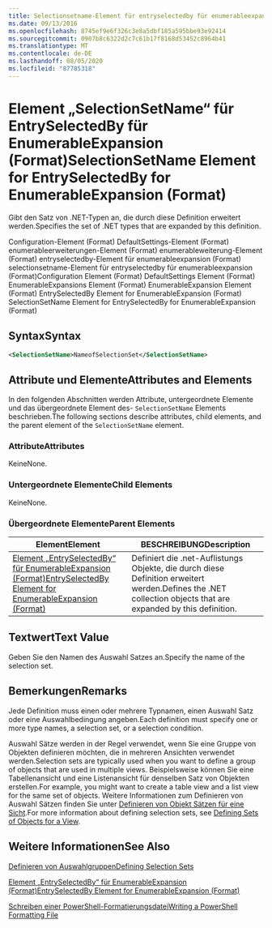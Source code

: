 ```yaml
---
title: Selectionsetname-Element für entryselectedby für enumerableexpansion (Format) | Microsoft-Dokumentation
ms.date: 09/13/2016
ms.openlocfilehash: 8745ef9e6f326c3e8a5dbf185a595bbe93e92414
ms.sourcegitcommit: 0907b8c6322d2c7c61b17f8168d53452c8964b41
ms.translationtype: MT
ms.contentlocale: de-DE
ms.lasthandoff: 08/05/2020
ms.locfileid: "87785318"
---
```

# <a name="selectionsetname-element-for-entryselectedby-for-enumerableexpansion-format"></a><span data-ttu-id="6b91b-102">Element „SelectionSetName“ für EntrySelectedBy für EnumerableExpansion (Format)</span><span class="sxs-lookup"><span data-stu-id="6b91b-102">SelectionSetName Element for EntrySelectedBy for EnumerableExpansion (Format)</span></span>

<span data-ttu-id="6b91b-103">Gibt den Satz von .NET-Typen an, die durch diese Definition erweitert werden.</span><span class="sxs-lookup"><span data-stu-id="6b91b-103">Specifies the set of .NET types that are expanded by this definition.</span></span>

<span data-ttu-id="6b91b-104">Configuration-Element (Format) DefaultSettings-Element (Format) enumerableerweiterungen-Element (Format) enumerableweiterung-Element (Format) entryselectedby-Element für enumerableexpansion (Format) selectionsetname-Element für entryselectedby für enumerableexpansion (Format)</span><span class="sxs-lookup"><span data-stu-id="6b91b-104">Configuration Element (Format) DefaultSettings Element (Format) EnumerableExpansions Element (Format) EnumerableExpansion Element (Format) EntrySelectedBy Element for EnumerableExpansion (Format) SelectionSetName Element for EntrySelectedBy for EnumerableExpansion (Format)</span></span>

## <a name="syntax"></a><span data-ttu-id="6b91b-105">Syntax</span><span class="sxs-lookup"><span data-stu-id="6b91b-105">Syntax</span></span>

```xml
<SelectionSetName>NameofSelectionSet</SelectionSetName>

```

## <a name="attributes-and-elements"></a><span data-ttu-id="6b91b-106">Attribute und Elemente</span><span class="sxs-lookup"><span data-stu-id="6b91b-106">Attributes and Elements</span></span>

<span data-ttu-id="6b91b-107">In den folgenden Abschnitten werden Attribute, untergeordnete Elemente und das übergeordnete Element des- `SelectionSetName` Elements beschrieben.</span><span class="sxs-lookup"><span data-stu-id="6b91b-107">The following sections describe attributes, child elements, and the parent element of the `SelectionSetName` element.</span></span>

### <a name="attributes"></a><span data-ttu-id="6b91b-108">Attribute</span><span class="sxs-lookup"><span data-stu-id="6b91b-108">Attributes</span></span>

<span data-ttu-id="6b91b-109">Keine</span><span class="sxs-lookup"><span data-stu-id="6b91b-109">None.</span></span>

### <a name="child-elements"></a><span data-ttu-id="6b91b-110">Untergeordnete Elemente</span><span class="sxs-lookup"><span data-stu-id="6b91b-110">Child Elements</span></span>

<span data-ttu-id="6b91b-111">Keine</span><span class="sxs-lookup"><span data-stu-id="6b91b-111">None.</span></span>

### <a name="parent-elements"></a><span data-ttu-id="6b91b-112">Übergeordnete Elemente</span><span class="sxs-lookup"><span data-stu-id="6b91b-112">Parent Elements</span></span>

|<span data-ttu-id="6b91b-113">Element</span><span class="sxs-lookup"><span data-stu-id="6b91b-113">Element</span></span>|<span data-ttu-id="6b91b-114">BESCHREIBUNG</span><span class="sxs-lookup"><span data-stu-id="6b91b-114">Description</span></span>|
|-------------|-----------------|
|[<span data-ttu-id="6b91b-115">Element „EntrySelectedBy“ für EnumerableExpansion (Format)</span><span class="sxs-lookup"><span data-stu-id="6b91b-115">EntrySelectedBy Element for EnumerableExpansion (Format)</span></span>](./entryselectedby-element-for-enumerableexpansion-format.md)|<span data-ttu-id="6b91b-116">Definiert die .net-Auflistungs Objekte, die durch diese Definition erweitert werden.</span><span class="sxs-lookup"><span data-stu-id="6b91b-116">Defines the .NET collection objects that are expanded by this definition.</span></span>|

## <a name="text-value"></a><span data-ttu-id="6b91b-117">Textwert</span><span class="sxs-lookup"><span data-stu-id="6b91b-117">Text Value</span></span>

<span data-ttu-id="6b91b-118">Geben Sie den Namen des Auswahl Satzes an.</span><span class="sxs-lookup"><span data-stu-id="6b91b-118">Specify the name of the selection set.</span></span>

## <a name="remarks"></a><span data-ttu-id="6b91b-119">Bemerkungen</span><span class="sxs-lookup"><span data-stu-id="6b91b-119">Remarks</span></span>

<span data-ttu-id="6b91b-120">Jede Definition muss einen oder mehrere Typnamen, einen Auswahl Satz oder eine Auswahlbedingung angeben.</span><span class="sxs-lookup"><span data-stu-id="6b91b-120">Each definition must specify one or more type names, a selection set, or a selection condition.</span></span>

<span data-ttu-id="6b91b-121">Auswahl Sätze werden in der Regel verwendet, wenn Sie eine Gruppe von Objekten definieren möchten, die in mehreren Ansichten verwendet werden.</span><span class="sxs-lookup"><span data-stu-id="6b91b-121">Selection sets are typically used when you want to define a group of objects that are used in multiple views.</span></span> <span data-ttu-id="6b91b-122">Beispielsweise können Sie eine Tabellenansicht und eine Listenansicht für denselben Satz von Objekten erstellen.</span><span class="sxs-lookup"><span data-stu-id="6b91b-122">For example, you might want to create a table view and a list view for the same set of objects.</span></span> <span data-ttu-id="6b91b-123">Weitere Informationen zum Definieren von Auswahl Sätzen finden Sie unter [Definieren von Objekt Sätzen für eine Sicht](./defining-selection-sets.md).</span><span class="sxs-lookup"><span data-stu-id="6b91b-123">For more information about defining selection sets, see [Defining Sets of Objects for a View](./defining-selection-sets.md).</span></span>

## <a name="see-also"></a><span data-ttu-id="6b91b-124">Weitere Informationen</span><span class="sxs-lookup"><span data-stu-id="6b91b-124">See Also</span></span>

[<span data-ttu-id="6b91b-125">Definieren von Auswahlgruppen</span><span class="sxs-lookup"><span data-stu-id="6b91b-125">Defining Selection Sets</span></span>](./defining-selection-sets.md)

[<span data-ttu-id="6b91b-126">Element „EntrySelectedBy“ für EnumerableExpansion (Format)</span><span class="sxs-lookup"><span data-stu-id="6b91b-126">EntrySelectedBy Element for EnumerableExpansion (Format)</span></span>](./entryselectedby-element-for-enumerableexpansion-format.md)

[<span data-ttu-id="6b91b-127">Schreiben einer PowerShell-Formatierungsdatei</span><span class="sxs-lookup"><span data-stu-id="6b91b-127">Writing a PowerShell Formatting File</span></span>](./writing-a-powershell-formatting-file.md)
